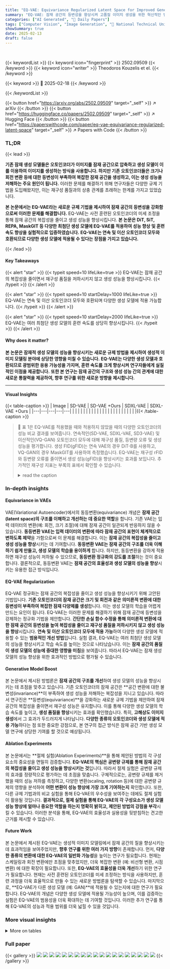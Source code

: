 ```yaml
---
title: "EQ-VAE: Equivariance Regularized Latent Space for Improved Generative Image Modeling"
summary: "EQ-VAE: 잠재 공간의 등변성을 향상시켜 고품질 이미지 생성을 위한 혁신적인 방법 제시!"
categories: ["AI Generated", "🤗 Daily Papers"]
tags: ["Computer Vision", "Image Generation", "🏢 National Technical University of Athens",]
showSummary: true
date: 2025-02-13
draft: false
---
```


<br>

{{< keywordList >}}
{{< keyword icon="fingerprint" >}} 2502.09509 {{< /keyword >}}
{{< keyword icon="writer" >}} Theodoros Kouzelis et el. {{< /keyword >}}
 
{{< keyword >}} 🤗 2025-02-18 {{< /keyword >}}
 
{{< /keywordList >}}

{{< button href="https://arxiv.org/abs/2502.09509" target="_self" >}}
↗ arXiv
{{< /button >}}
{{< button href="https://huggingface.co/papers/2502.09509" target="_self" >}}
↗ Hugging Face
{{< /button >}}
{{< button href="https://paperswithcode.com/paper/eq-vae-equivariance-regularized-latent-space" target="_self" >}}
↗ Papers with Code
{{< /button >}}




### TL;DR


{{< lead >}}

**기존 잠재 생성 모델들은 오토인코더가 이미지를 잠재 공간으로 압축하고 생성 모델이 이를 이용하여 이미지를 생성하는 방식을 사용합니다. 하지만 기존 오토인코더들은 크기나 회전 변환 등에 대한 등변성이 부족하여 복잡한 잠재 공간을 생성하고, 이는 생성 성능을 저해하는 주요 원인이 됩니다.**  이러한 문제를 해결하기 위해 연구자들은 다양한 규제 기법을 도입해왔지만, 이는 재구성 품질과의 상충 관계를 초래하는 한계를 가지고 있었습니다.



**본 논문에서는 EQ-VAE라는 새로운 규제 기법을 제시하여 잠재 공간의 등변성을 강화함으로써 이러한 문제를 해결합니다.**  EQ-VAE는 사전 훈련된 오토인코더의 미세 조정을 통해 잠재 공간의 복잡성을 줄이고 생성 성능을 향상시킵니다.  **본 논문은 DiT, SiT, REPA, MaskGIT 등 다양한 최첨단 생성 모델에 EQ-VAE를 적용하여 성능 향상 및 훈련 속도 향상을 실험적으로 입증하였습니다.**  **EQ-VAE는 연속 및 이산 오토인코더 모두와 호환되므로 다양한 생성 모델에 적용될 수 있다는 장점을 가지고 있습니다.**

{{< /lead >}}


#### Key Takeaways

{{< alert "star" >}}
{{< typeit speed=10 lifeLike=true >}} EQ-VAE는 잠재 공간의 복잡성을 줄이면서 재구성 품질을 저하시키지 않고 생성 성능을 향상시킵니다. {{< /typeit >}}
{{< /alert >}}

{{< alert "star" >}}
{{< typeit speed=10 startDelay=1000 lifeLike=true >}} EQ-VAE는 연속 및 이산 오토인코더 모두와 호환되며 다양한 생성 모델에 적용 가능합니다. {{< /typeit >}}
{{< /alert >}}

{{< alert "star" >}}
{{< typeit speed=10 startDelay=2000 lifeLike=true >}} EQ-VAE는 여러 최첨단 생성 모델의 훈련 속도를 상당히 향상시킵니다. {{< /typeit >}}
{{< /alert >}}

#### Why does it matter?
**본 논문은 잠재적 생성 모델의 성능을 향상시키는 새로운 규제 방법을 제시하여 생성적 이미지 모델링 분야에 상당한 영향을 미칠 수 있습니다.**  **EQ-VAE는 다양한 생성 모델과 호환되므로 광범위한 응용 가능성을 가지며, 훈련 속도를 크게 향상시켜 연구자들에게 실질적인 이점을 제공합니다.**  **또한 본 연구는 잠재 공간의 구조와 생성 성능 간의 관계에 대한 새로운 통찰력을 제공하여, 향후 연구를 위한 새로운 방향을 제시합니다.**

------
#### Visual Insights





{{< table-caption >}}
| Image | SD-VAE | SD-VAE +Ours | SDXL-VAE | SDXL-VAE +Ours |
|---|---|---|---|---|
|  |  |  |  |  |
|  |  |  |  |  |
|  |  |  |  |  |
|  |  |  |  |  |{{< /table-caption >}}

> 🔼 표 1은 EQ-VAE를 적용했을 때와 적용하지 않았을 때의 다양한 오토인코더의 성능 비교 결과를 보여줍니다.  연속적인(SD-VAE, SDXL-VAE, SD3-VAE) 및 이산적인(VQ-GAN) 오토인코더 모두에 대해 재구성 품질, 등변량 오류 및 생성 성능을 평가합니다.  생성 FID(gFID)는 연속 VAE의 경우 DiT-B를 사용하고, VQ-GAN의 경우 MaskGIT를 사용하여 측정했습니다. EQ-VAE는 재구성 rFID와 등변량 오류를 줄이면서 생성 성능(gFID)을 향상시키는 효과를 보입니다. 추가적인 재구성 지표는 부록의 표에서 확인할 수 있습니다.
> <details>
> <summary>read the caption</summary>
> Table 1: Comparison of Autoencoders with and without EQ-VAE. We evaluate reconstruction quality, equivariance errors (defined in LABEL:sec:appendix_metrics), and generative performance for continuous (SD-VAE, SDXL-VAE, SD3-VAE) and discrete (VQ-GAN) autoencoders, with and without EQ-VAE. Generative FID (gFID) is measured using DiT-B for continuous VAEs and MaskGIT for VQ-GAN. Our approach reduces reconstruction rFID and equivariance errors while enhancing generative performance (gFID). For additional reconstruction metrics see LABEL:tab:appendix_recon.
> </details>





### In-depth insights


#### Equivariance in VAEs
VAE(Variational Autoencoder)에서의 동등변환(equivariance) 개념은 **잠재 공간(latent space)의 구조를 이해하고 개선하는 데 중요한 역할**을 합니다.  기존 VAE는 입력 데이터의 변환(예: 회전, 크기 조절)에 대해 잠재 공간이 일관되게 반응하지 않을 수 있습니다.  **동등변환 VAE는 입력 데이터의 변환에 따라 잠재 공간의 표현이 체계적으로 변하도록 제약**을 가함으로써 이 문제를 해결합니다.  이는 **잠재 공간의 복잡성을 줄이고 생성 성능을 향상**시키는 데 기여합니다.  **동등변환 VAE는 잠재 공간의 구조를 더욱 이해하기 쉽게 만들고, 생성 모델의 학습을 용이하게** 합니다. 하지만, 동등변환을 강하게 적용하면 재구성 성능이 저하될 수 있으므로, **동등변환 정규화의 강도를 조절**하는 것이 중요합니다.  결론적으로, 동등변환 VAE는 **잠재 공간의 효율성과 생성 모델의 성능을 향상**시키는 유용한 접근 방식입니다.

#### EQ-VAE Regularization
EQ-VAE 정규화는 잠재 공간의 복잡성을 줄이고 생성 성능을 향상시키기 위해 고안된 기법입니다. **기존 오토인코더의 잠재 공간은 크기 및 회전과 같은 의미론적 변환에 대한 등변성이 부족하여 복잡한 잠재 다양체를 생성**합니다. 이는 생성 모델의 학습을 어렵게 만드는 요인이 됩니다. EQ-VAE는 이러한 문제를 해결하기 위해 잠재 공간에 등변성을 강제하는 정규화 기법을 제안합니다. **간단한 손실 함수 수정을 통해 의미론적 변환에 대한 잠재 공간의 등변성을 높여 복잡성을 줄이고 재구성 품질을 저하시키지 않고 생성 성능을 향상**시킵니다.  **연속 및 이산 오토인코더 모두에 적용 가능**하여 다양한 생성 모델에 적용할 수 있는 **범용적인 개선 방법**입니다. 실험 결과, EQ-VAE는 여러 최첨단 생성 모델의 성능을 향상시키고 학습 속도를 높이는 것으로 나타났습니다. 이는 **잠재 공간의 품질이 생성 모델의 성능에 중대한 영향을 미침**을 보여줍니다. 따라서 EQ-VAE는 잠재 생성 모델의 성능 향상을 위한 효과적인 방법으로 평가될 수 있습니다.

#### Generative Model Boost
본 논문에서 제시된 방법론은 **잠재 공간의 구조를 개선**하여 생성 모델의 성능을 향상시키는 데 초점을 맞추고 있습니다.  기존 오토인코더의 잠재 공간은 **공간 변환에 대한 불변성(invariance)**이 부족하여 생성 성능을 저해하는 복잡성을 지니고 있습니다.  따라서 연구진은 **등변성(equivariance)**을 강화하는 새로운 규제 기법을 제안하여 잠재 공간의 복잡성을 줄이면서 재구성 성능은 유지합니다. 이를 통해 다양한 생성 모델의 학습 속도를 높이고, **생성 품질을 향상**시키는 효과를 확인했습니다. 특히, **고해상도 이미지 생성**에서 그 효과가 두드러지게 나타납니다.  **다양한 종류의 오토인코더와 생성 모델에 적용 가능**하다는 점 또한 중요한 강점으로,  본 연구의 접근 방식은 잠재 공간 기반 생성 모델 연구에 상당한 기여를 할 것으로 예상됩니다.

#### Ablation Experiments
본 논문에서는 **절제 실험(Ablation Experiments)**을 통해 제안된 방법의 각 구성 요소의 중요성을 면밀히 검증합니다.  **EQ-VAE의 핵심은 공변량 규제를 통해 잠재 공간의 복잡성을 줄이고 생성 성능을 향상시키는 것**입니다.  따라서 절제 실험은 공변량 규제의 효과를 정량적으로 평가하는 데 초점을 맞춥니다.  구체적으로는, 공변량 규제를 제거했을 때의 성능 저하를 측정하고,  다양한 변환(scaling, rotation 등)에 대한 공변량 규제의 영향을 분석하여 **어떤 변환이 성능 향상에 가장 크게 기여하는지** 확인합니다.  또한, 다른 규제 기법과의 비교 실험을 통해 EQ-VAE의 우수성을 보여주는 데에도 절제 실험이 활용될 것입니다.  **결과적으로, 절제 실험을 통해 EQ-VAE의 각 구성요소가 생성 모델 성능 향상에 얼마나 중요한 역할을 하는지 명확히 밝히고,  제안된 방법의 강점을 부각**시킬 수 있습니다. 이러한 분석을 통해,  EQ-VAE의 효율성과 실용성을 뒷받침하는 견고한 근거를 제시할 수 있습니다.

#### Future Work
본 논문에서 제시된 EQ-VAE는 생성적 이미지 모델링에서 잠재 공간의 질을 향상시키는 데 효과적임을 보여주었지만, **향후 연구를 위한 여러 가지 방향**이 존재합니다.  먼저, **다양한 종류의 변환에 대한 EQ-VAE의 일반화 가능성**을 높이는 연구가 필요합니다. 현재는 스케일링과 회전 변환에만 초점을 맞추었지만, 더욱 복잡한 변환 (예: 비선형 변환, 시점 변환) 에 대한 확장이 필요합니다. 또한, **EQ-VAE의 효율성을 더욱 개선**하기 위한 연구가 필요합니다. 현재는 사전 훈련된 오토인코더를 미세 조정하는 방식을 사용하지만, 훈련 과정을 더욱 효율적으로 만들 수 있는 새로운 방법론을 탐색할 수 있습니다. 마지막으로, **EQ-VAE가 다른 생성 모델 (예: GAN)**에 적용될 수 있는지에 대한 연구가 필요합니다. EQ-VAE의 개념은 다양한 생성 모델에 적용될 가능성이 높으며, 이를 검증하는 실험은 EQ-VAE의 범용성을 더욱 확대하는 데 기여할 것입니다. 이러한 추가 연구를 통해 EQ-VAE의 성능과 적용 범위를 더욱 넓힐 수 있을 것입니다.


### More visual insights




<details>
<summary>More on tables
</summary>


{{< table-caption >}}
| Input Image **x** | SD-VAE | SD-VAE | Ours |
|---|---|---|---|
| $
\mathcal{D}(
\mathcal{E}(
tau
\circ
\mathbf{x})
)$ | $
\mathcal{D}(
tau
\circ
\mathcal{E}(
\mathbf{x})
)$ | $
\mathcal{D}(
tau
\circ
\mathcal{E}(
\mathbf{x})
)$ |  |
|  |  |  |  |
|  |  |  |  |{{< /table-caption >}}
> 🔼 표 2는 DiT, SiT, REPA와 같은 다양한 생성 모델에 대해 SD-VAE-FT-EMA 또는 제안된 EQ-VAE를 사용하여 학습했을 때의 gFID 점수를 보여줍니다. ImageNet 256x256 데이터셋을 사용했으며, classifier-free guidance는 사용하지 않았습니다. 결과적으로 EQ-VAE는 모든 생성 모델에서 생성 성능과 학습 효율을 향상시키는 것을 보여줍니다.
> <details>
> <summary>read the caption</summary>
> Table 2: gFID Comparisons. gFID scores on ImageNet 256×256256256256\times 256256 × 256 for DiT, SiT, and REPA trained with either SD-VAE-FT-EMA or our EQ-VAE. No classifier-free guidance (CFG) is used. EQ-VAE consistently enhances both generative performance and training efficiency across all generative models.
> </details>

{{< table-caption >}}
|                       | Autoencoder | rFID↓ | gFID↓ | Equiv. Error |             |
| :-------------------- | :----------- | :---- | :---- | :------------- | :------------ |
|                       |             |       |       |       |             |
| SD-VAE                | 0.90         | 43.8  | 0.93  | 0.80          |             |
| + EQ-VAE (ours)       | 0.82         | 34.1  | 0.49  | 0.15          |             |
|                       |             |       |       |               |             |
| SDXL-VAE              | 0.67         | 46.0  | 1.25  | 0.97          |             |
| + EQ-VAE (ours)       | 0.65         | 35.9  | 0.65  | 0.35          |             |
|                       |             |       |       |               |             |
| SD3-VAE               | 0.20         | 58.9  | 0.51  | 0.16          |             |
| + EQ-VAE (ours)       | 0.19         | 54.0  | 0.37  | 0.11          |             |
|                       |             |       |       |               |             |
| SD-VAE-16             | 0.87         | 64.1  | 0.95  | 0.85          |             |
| + EQ-VAE (ours)       | 0.82         | 49.7  | 0.39  | 0.17          |             |
|                       |             |       |       |               |             |
| VQ-GAN                | 7.94         | 6.8   | 1.35  | 1.22          |             |
| + EQ-VAE (ours)       | 7.54         | 5.9   | 0.64  | 0.55          |             |{{< /table-caption >}}
> 🔼 이 표는 마스크가 적용된 생성 모델의 성능 향상에 대한 실험 결과를 보여줍니다. ImageNet 256x256 데이터셋을 사용하여 MaskGIT 모델과 그 파이토치 오픈소스 재현 모델을 VQ-GAN과 EQ-VAE를 사용하여 학습시킨 결과를 gFID와 IS 지표로 비교 분석합니다. EQ-VAE를 사용했을 때 학습 속도가 2배 이상 빨라졌고(130 epoch vs 300 epoch), 벡터 양자화 오토인코더에도 효과적으로 적용될 수 있음을 보여줍니다.
> <details>
> <summary>read the caption</summary>
> Table 3: Boosting Masked Generative Modeling. Comparison of gFID and IS on ImageNet 256×256256256256\times 256256 × 256 for MaskGIT (chang2022maskgit) and its open-source PyTorch reproduction† (besnier2023pytorch), trained with either VQ-GAN or our EQ-VAE. EQ-VAE accelerates training by more than ×2absent2\times 2× 2 (130 vs. 300 epochs), highlighting EQ-VAE can be effectively applied to vector-quantized autoencoders.
> </details>

{{< table-caption >}}
| Model | #Params | Iter. | gFID↓ |
|---|---|---|---| 
| DiT-B/2 | 130M | 400K | 43.5 |
| w/ EQ-VAE (ours) | 130M | 400K | 34.1 |
| SiT-B/2 | 130M | 400K | 33.0 |
| w/ EQ-VAE (ours) | 130M | 400K | 31.2 |
| DiT-XL/2 | 675M | 400K | 19.5 |
| w/ EQ-VAE (ours) | 675M | 400K | 14.5 |
| SiT-XL/2 | 675M | 400K | 17.2 |
| w/ EQ-VAE (ours) | 675M | 400K | 16.1 |
| DiT-XL/2 | 675M | 7M | 9.6 |
| w/ EQ-VAE (ours) | 675M | 1.5M | 8.8 |
| SiT-XL/2+REPA | 675M | 4M | 5.9 |
| w/ EQ-VAE (ours) | 675M | 1M | 5.9 |{{< /table-caption >}}
> 🔼 표 4는 CFG(Classifier-free guidance)를 사용하여 ImageNet 256x256 데이터셋에서 훈련된 여러 확산 모델들의 성능을 비교한 표입니다.  표에는 DiT-XL/2, SiT-XL/2, REPA 모델과 이들 모델에 EQ-VAE 기법을 적용한 경우의 결과가 제시되어 있습니다.  특히, † 기호는 원본 SD-VAE 오토인코더를 사용했음을, * 기호는 Kynkaanniemi 등(2024)의 가이드 간격(guidance interval) 방법을 사용했음을 나타냅니다.  REPA 모델의 경우 SiT-XL/2 모델을 사용한 결과를 보여줍니다.  이 표는 EQ-VAE 기법이 다양한 모델들에 적용될 때 성능 향상 및 훈련 속도 향상 효과를 보여주는 주요 실험 결과를 요약하고 있습니다.
> <details>
> <summary>read the caption</summary>
> Table 4: Comparison on ImageNet 256×\times×256 with CFG. ††\dagger† indicates that the used autoencoder is the original SD-VAE (instead of SD-VAE-FT-EMA). REPA uses SiT-XL/2. * denotes that guidance interval (Kynkaanniemi2024) is applied.
> </details>

{{< table-caption >}}
| Model | Epoch | gFID↓ | IS↑ |
|---|---|---|---|
| MaskGIT | 300 | 6.19 | 182.1 |
| MaskGIT† | 300 | 6.80 | 214.0 |
| w/ EQ-VAE (ours) | 130 | 6.80 | 188.1 |
| w/ EQ-VAE (ours) | 300 | 5.91 | 228.8 |{{< /table-caption >}}
> 🔼 표 5는 EQ-VAE에서 공간 변환의 영향을 분석한 결과를 보여줍니다. 회전, 등방성 스케일링, 이방성 스케일링, 그리고 이들의 조합을 통해 잠재 공간을 규제했을 때의 gFID, rFID, 고유 차원(ID)을 측정했습니다. 변환을 조합하면 고유 차원이 감소하고 생성 성능이 향상되는 반면, 이방성 스케일링은 재구성 성능을 약간 저하시킬 수 있음을 보여줍니다.  즉, 다양한 공간 변환 기법을 적용하여 생성 모델의 성능과 잠재 공간의 복잡도 사이의 관계를 분석하고, 최적의 잠재 공간 규제 전략을 제시합니다.
> <details>
> <summary>read the caption</summary>
> Table 5: Spatial Transformation Ablation in EQ-VAE. We measure gFID, rFID, and intrinsic dimension (ID) for latents regularized via rotations, isotropic scaling, anisotropic scaling, and combinations. Combining transformations lowers ID and enhances generative performance, though anisotropic scaling can slightly degrade reconstruction.
> </details>

</details>




### Full paper

{{< gallery >}}
<img src="paper_images/1.png" class="grid-w50 md:grid-w33 xl:grid-w25" />
<img src="paper_images/2.png" class="grid-w50 md:grid-w33 xl:grid-w25" />
<img src="paper_images/3.png" class="grid-w50 md:grid-w33 xl:grid-w25" />
<img src="paper_images/4.png" class="grid-w50 md:grid-w33 xl:grid-w25" />
<img src="paper_images/5.png" class="grid-w50 md:grid-w33 xl:grid-w25" />
<img src="paper_images/6.png" class="grid-w50 md:grid-w33 xl:grid-w25" />
<img src="paper_images/7.png" class="grid-w50 md:grid-w33 xl:grid-w25" />
<img src="paper_images/8.png" class="grid-w50 md:grid-w33 xl:grid-w25" />
<img src="paper_images/9.png" class="grid-w50 md:grid-w33 xl:grid-w25" />
<img src="paper_images/10.png" class="grid-w50 md:grid-w33 xl:grid-w25" />
<img src="paper_images/11.png" class="grid-w50 md:grid-w33 xl:grid-w25" />
<img src="paper_images/12.png" class="grid-w50 md:grid-w33 xl:grid-w25" />
<img src="paper_images/13.png" class="grid-w50 md:grid-w33 xl:grid-w25" />
<img src="paper_images/14.png" class="grid-w50 md:grid-w33 xl:grid-w25" />
<img src="paper_images/15.png" class="grid-w50 md:grid-w33 xl:grid-w25" />
<img src="paper_images/16.png" class="grid-w50 md:grid-w33 xl:grid-w25" />
<img src="paper_images/17.png" class="grid-w50 md:grid-w33 xl:grid-w25" />
<img src="paper_images/18.png" class="grid-w50 md:grid-w33 xl:grid-w25" />
<img src="paper_images/19.png" class="grid-w50 md:grid-w33 xl:grid-w25" />
{{< /gallery >}}